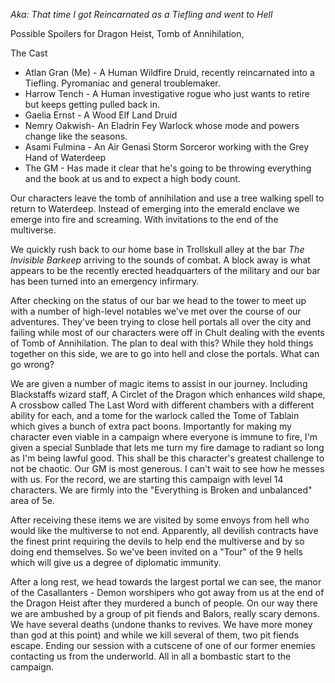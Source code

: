 _Aka: That time I got Reincarnated as a Tiefling and went to Hell_

Possible Spoilers for Dragon Heist, Tomb of Annihilation,

The Cast

-   Atlan Gran (Me) - A Human Wildfire Druid, recently reincarnated into a Tiefling. Pyromaniac and general troublemaker.
-   Harrow Tench - A Human investigative rogue who just wants to retire but keeps getting pulled back in.
-   Gaelia Ernst - A Wood Elf Land Druid
-   Nemry Oakwish- An Eladrin Fey Warlock whose mode and powers change like the seasons.
-   Asami Fulmina - An Air Genasi Storm Sorceror working with the Grey Hand of Waterdeep
-   The GM - Has made it clear that he's going to be throwing everything and the book at us and to expect a high body count.

Our characters leave the tomb of annihilation and use a tree walking spell to return to Waterdeep. Instead of emerging into the emerald enclave we emerge into fire and screaming. With invitations to the end of the multiverse.

We quickly rush back to our home base in Trollskull alley at the bar _The Invisible Barkeep_ arriving to the sounds of combat. A block away is what appears to be the recently erected headquarters of the military and our bar has been turned into an emergency infirmary.

After checking on the status of our bar we head to the tower to meet up with a number of high-level notables we've met over the course of our adventures. They've been trying to close hell portals all over the city and failing while most of our characters were off in Chult dealing with the events of Tomb of Annihilation. The plan to deal with this? While they hold things together on this side, we are to go into hell and close the portals. What can go wrong?

We are given a number of magic items to assist in our journey. Including Blackstaffs wizard staff, A Circlet of the Dragon which enhances wild shape, A crossbow called The Last Word with different chambers with a different ability for each, and a tome for the warlock called the Tome of Tablain which gives a bunch of extra pact boons. Importantly for making my character even viable in a campaign where everyone is immune to fire, I'm given a special Sunblade that lets me turn my fire damage to radiant so long as I'm being lawful good. This shall be this character's greatest challenge to not be chaotic. Our GM is most generous. I can't wait to see how he messes with us. For the record, we are starting this campaign with level 14 characters. We are firmly into the "Everything is Broken and unbalanced" area of 5e.

After receiving these items we are visited by some envoys from hell who would like the multiverse to not end. Apparently, all devilish contracts have the finest print requiring the devils to help end the multiverse and by so doing end themselves. So we've been invited on a "Tour" of the 9 hells which will give us a degree of diplomatic immunity.

After a long rest, we head towards the largest portal we can see, the manor of the Casallanters - Demon worshipers who got away from us at the end of the Dragon Heist after they murdered a bunch of people. On our way there we are ambushed by a group of pit fiends and Balors, really scary demons. We have several deaths (undone thanks to revives. We have more money than god at this point) and while we kill several of them, two pit fiends escape. Ending our session with a cutscene of one of our former enemies contacting us from the underworld. All in all a bombastic start to the campaign.